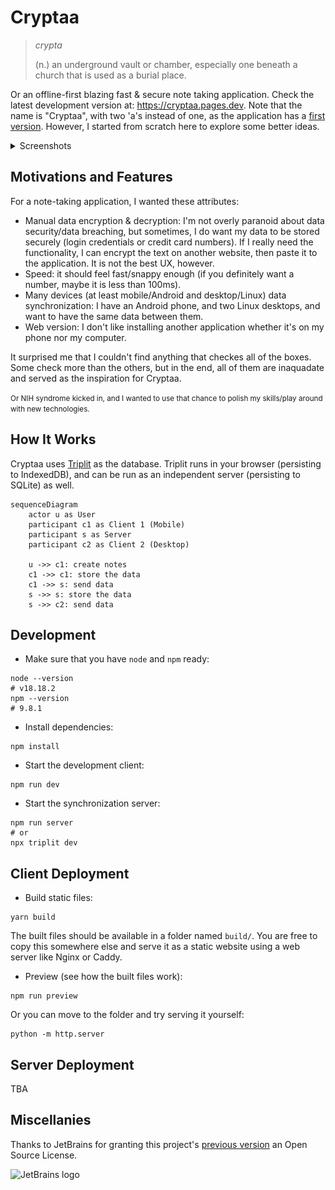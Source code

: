 # Cryptaa

> *crypta*
>
> (n.) an underground vault or chamber, especially one beneath a church that is
> used as a burial place.

Or an offline-first blazing fast & secure note taking application. Check the
latest development version at: https://cryptaa.pages.dev. Note that the name is
"Cryptaa", with two 'a's instead of one, as the application has a [first
version](https://github.com/thanhnguyen2187/crypta). However, I started from
scratch here to explore some better ideas.

<details>
<summary>Screenshots</summary>
- Desktop version:

![](./imgs/1.png)

- Mobile version:

![](./imgs/2.png)
</details>

## Motivations and Features

For a note-taking application, I wanted these attributes:

- Manual data encryption & decryption: I'm not overly paranoid about data
  security/data breaching, but sometimes, I do want my data to be stored
  securely (login credentials or credit card numbers). If I really need the
  functionality, I can encrypt the text on another website, then paste it to the
  application. It is not the best UX, however.
- Speed: it should feel fast/snappy enough (if you definitely want a number,
  maybe it is less than 100ms).
- Many devices (at least mobile/Android and desktop/Linux) data synchronization:
  I have an Android phone, and two Linux desktops, and want to have the same
  data between them.
- Web version: I don't like installing another application whether it's on my
  phone nor my computer.

It surprised me that I couldn't find anything that checkes all of the boxes.
Some check more than the others, but in the end, all of them are inaquadate and
served as the inspiration for Cryptaa.

<small>Or NIH syndrome kicked in, and I wanted to use that chance to polish my
skills/play around with new technologies.</small>

## How It Works

Cryptaa uses [Triplit](https://www.triplit.dev/) as the database. Triplit runs
in your browser (persisting to IndexedDB), and can be run as an independent
server (persisting to SQLite) as well.

```mermaid
sequenceDiagram
    actor u as User
    participant c1 as Client 1 (Mobile)
    participant s as Server
    participant c2 as Client 2 (Desktop)

    u ->> c1: create notes
    c1 ->> c1: store the data
    c1 ->> s: send data
    s ->> s: store the data
    s ->> c2: send data
```

## Development

- Make sure that you have `node` and `npm` ready:

```shell
node --version
# v18.18.2
npm --version
# 9.8.1
```

- Install dependencies:

```shell
npm install
```

- Start the development client:

```shell
npm run dev
```

- Start the synchronization server:

```shell
npm run server
# or
npx triplit dev
```

## Client Deployment

- Build static files:

```shell
yarn build
```

The built files should be available in a folder named `build/`. You are free to
copy this somewhere else and serve it as a static website using a web server
like Nginx or Caddy.

- Preview (see how the built files work):

```shell
npm run preview
```

Or you can move to the folder and try serving it yourself:

```shell
python -m http.server
```

## Server Deployment

TBA

## Miscellanies

Thanks to JetBrains for granting this project's [previous
version](https://github.com/thanhnguyen2187/crypta) an Open Source License.

![JetBrains logo](https://resources.jetbrains.com/storage/products/company/brand/logos/jetbrains.png)


